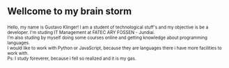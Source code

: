 <h2 align="left"> Wellcome to my brain storm </h2>
  <p style="font-size: 10px;">Hello, my name is Gustavo Klinger! I am a student of technological stuff's and my objective is be a developer. I'm studing IT Management at FATEC ARY FOSSEN - Jundiaí.<br>I'm also studing by myself doing some courses online and getting knowledge about programming languages.<br>I would like to work with Python or JavaScript, because they are languages there i have more facilities to work with.<br>Ps: I study foreverer, because i fell so realized and it is my gas.</p>








